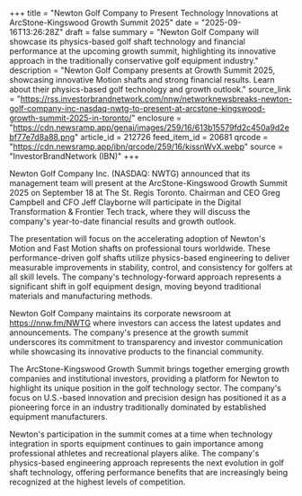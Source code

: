 +++
title = "Newton Golf Company to Present Technology Innovations at ArcStone-Kingswood Growth Summit 2025"
date = "2025-09-16T13:26:28Z"
draft = false
summary = "Newton Golf Company will showcase its physics-based golf shaft technology and financial performance at the upcoming growth summit, highlighting its innovative approach in the traditionally conservative golf equipment industry."
description = "Newton Golf Company presents at Growth Summit 2025, showcasing innovative Motion shafts and strong financial results. Learn about their physics-based golf technology and growth outlook."
source_link = "https://rss.investorbrandnetwork.com/nnw/networknewsbreaks-newton-golf-company-inc-nasdaq-nwtg-to-present-at-arcstone-kingswood-growth-summit-2025-in-toronto/"
enclosure = "https://cdn.newsramp.app/genai/images/259/16/613b15579fd2c450a9d2ebf77e7d8a88.png"
article_id = 212726
feed_item_id = 20681
qrcode = "https://cdn.newsramp.app/ibn/qrcode/259/16/kissnWvX.webp"
source = "InvestorBrandNetwork (IBN)"
+++

<p>Newton Golf Company Inc. (NASDAQ: NWTG) announced that its management team will present at the ArcStone-Kingswood Growth Summit 2025 on September 18 at The St. Regis Toronto. Chairman and CEO Greg Campbell and CFO Jeff Clayborne will participate in the Digital Transformation & Frontier Tech track, where they will discuss the company's year-to-date financial results and growth outlook.</p><p>The presentation will focus on the accelerating adoption of Newton's Motion and Fast Motion shafts on professional tours worldwide. These performance-driven golf shafts utilize physics-based engineering to deliver measurable improvements in stability, control, and consistency for golfers at all skill levels. The company's technology-forward approach represents a significant shift in golf equipment design, moving beyond traditional materials and manufacturing methods.</p><p>Newton Golf Company maintains its corporate newsroom at <a href="https://nnw.fm/NWTG" rel="nofollow" target="_blank">https://nnw.fm/NWTG</a> where investors can access the latest updates and announcements. The company's presence at the growth summit underscores its commitment to transparency and investor communication while showcasing its innovative products to the financial community.</p><p>The ArcStone-Kingswood Growth Summit brings together emerging growth companies and institutional investors, providing a platform for Newton to highlight its unique position in the golf technology sector. The company's focus on U.S.-based innovation and precision design has positioned it as a pioneering force in an industry traditionally dominated by established equipment manufacturers.</p><p>Newton's participation in the summit comes at a time when technology integration in sports equipment continues to gain importance among professional athletes and recreational players alike. The company's physics-based engineering approach represents the next evolution in golf shaft technology, offering performance benefits that are increasingly being recognized at the highest levels of competition.</p>